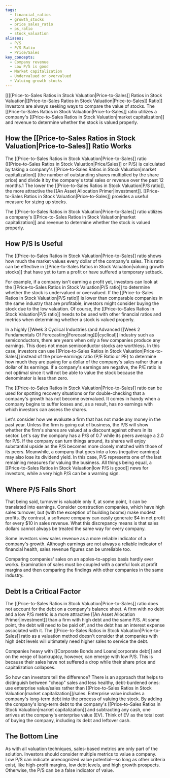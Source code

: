 ```yaml
---
tags:
  - financial_ratios
  - growth_stocks
  - price_sales_ratio
  - ps_ratio
  - stock_valuation
aliases:
  - P/S
  - P/S Ratio
  - Price/Sales
key_concepts:
  - Company revenue
  - Low P/S is good
  - Market capitalization
  - Undervalued or overvalued
  - Valuing growth stocks
---
```


[[[[Price-to-Sales Ratios in Stock Valuation|Price-to-Sales]] Ratios in Stock Valuation|[[Price-to-Sales Ratios in Stock Valuation|Price-to-Sales]] Ratio]]
Investors are always seeking ways to compare the value of stocks. The [[Price-to-Sales Ratios in Stock Valuation|Price-to-Sales]] ratio utilizes a company's [[Price-to-Sales Ratios in Stock Valuation|market capitalization]] and revenue to determine whether the stock is valued properly.

## How the [[Price-to-Sales Ratios in Stock Valuation|Price-to-Sales]] Ratio Works

The [[Price-to-Sales Ratios in Stock Valuation|Price-to-Sales]] ratio ([[Price-to-Sales Ratios in Stock Valuation|Price/Sales]] or P/S) is calculated by taking a company's [[Price-to-Sales Ratios in Stock Valuation|market capitalization]] (the number of outstanding shares multiplied by the share price) and divide it by the company's total sales or revenue over the past 12 months.1 The lower the [[Price-to-Sales Ratios in Stock Valuation|P/S ratio]], the more attractive the [[An Asset Allocation Primer|investment]]. [[Price-to-Sales Ratios in Stock Valuation|Price-to-Sales]] provides a useful measure for sizing up stocks.

The [[Price-to-Sales Ratios in Stock Valuation|Price-to-Sales]] ratio utilizes a company's [[Price-to-Sales Ratios in Stock Valuation|market capitalization]] and revenue to determine whether the stock is valued properly.

## How P/S Is Useful

The [[Price-to-Sales Ratios in Stock Valuation|Price-to-Sales]] ratio shows how much the market values every dollar of the company's sales. This ratio can be effective in [[Price-to-Sales Ratios in Stock Valuation|valuing growth stocks]] that have yet to turn a profit or have suffered a temporary setback.

For example, if a company isn't earning a profit yet, investors can look at the [[Price-to-Sales Ratios in Stock Valuation|P/S ratio]] to determine whether the stock is undervalued or overvalued. If the [[Price-to-Sales Ratios in Stock Valuation|P/S ratio]] is lower than comparable companies in the same industry that are profitable, investors might consider buying the stock due to the low valuation. Of course, the [[Price-to-Sales Ratios in Stock Valuation|P/S ratio]] needs to be used with other financial ratios and metrics when determining whether a stock is valued properly.

In a highly [[Week 3 Cyclical Industries (and Advanced [[Week 2 Fundamentals Of Forecasting|Forecasting]])|cyclical]] industry such as semiconductors, there are years when only a few companies produce any earnings. This does not mean semiconductor stocks are worthless. In this case, investors can use [[Price-to-Sales Ratios in Stock Valuation|Price-to-Sales]] instead of the price-earnings ratio (P/E Ratio or PE) to determine how much they are paying for a dollar of the company's sales rather than a dollar of its earnings. If a company's earnings are negative, the P/E ratio is not optimal since it will not be able to value the stock because the denominator is less than zero.

The [[Price-to-Sales Ratios in Stock Valuation|Price-to-Sales]] ratio can be used for spotting recovery situations or for double-checking that a company's growth has not become overvalued. It comes in handy when a company begins to suffer losses and, as a result, has no earnings with which investors can assess the shares.

Let's consider how we evaluate a firm that has not made any money in the past year. Unless the firm is going out of business, the P/S will show whether the firm's shares are valued at a discount against others in its sector. Let's say the company has a P/S of 0.7 while its peers average a 2.0 for P/S. If the company can turn things around, its shares will enjoy substantial upside as the P/S becomes more closely matched with those of its peers. Meanwhile, a company that goes into a loss (negative earnings) may also lose its dividend yield. In this case, P/S represents one of the last remaining measures for valuing the business. All things being equal, a [[Price-to-Sales Ratios in Stock Valuation|low P/S is good]] news for investors, while a very high P/S can be a warning sign.

## Where P/S Falls Short

That being said, turnover is valuable only if, at some point, it can be translated into earnings. Consider construction companies, which have high sales turnover, but (with the exception of building booms) make modest profits. By contrast, a software company can easily generate $4 in net profit for every $10 in sales revenue. What this discrepancy means is that sales dollars cannot always be treated the same way for every company.

Some investors view sales revenue as a more reliable indicator of a company's growth. Although earnings are not always a reliable indicator of financial health, sales revenue figures can be unreliable too.

Comparing companies' sales on an apples-to-apples basis hardly ever works. Examination of sales must be coupled with a careful look at profit margins and then comparing the findings with other companies in the same industry.

## Debt Is a Critical Factor

The [[Price-to-Sales Ratios in Stock Valuation|Price-to-Sales]] ratio does not account for the debt on a company's balance sheet. A firm with no debt and a low P/S metric is a more attractive [[An Asset Allocation Primer|investment]] than a firm with high debt and the same P/S. At some point, the debt will need to be paid off, and the debt has an interest expense associated with it. The [[Price-to-Sales Ratios in Stock Valuation|Price-to-Sales]] ratio as a valuation method doesn't consider that companies with high debt levels will ultimately need higher sales to service the debt.

Companies heavy with [[Corporate Bonds and Loans|corporate debt]] and on the verge of bankruptcy, however, can emerge with low P/S. This is because their sales have not suffered a drop while their share price and capitalization collapses.

So how can investors tell the difference? There is an approach that helps to distinguish between "cheap" sales and less healthy, debt-burdened ones: use enterprise value/sales rather than [[Price-to-Sales Ratios in Stock Valuation|market capitalization]]/sales. Enterprise value includes a company's long-term debt into the process of valuing the stock. By adding the company's long-term debt to the company's [[Price-to-Sales Ratios in Stock Valuation|market capitalization]] and subtracting any cash, one arrives at the company's enterprise value (EV). Think of EV as the total cost of buying the company, including its debt and leftover cash.

## The Bottom Line

As with all valuation techniques, sales-based metrics are only part of the solution. Investors should consider multiple metrics to value a company. Low P/S can indicate unrecognized value potential—so long as other criteria exist, like high-profit margins, low debt levels, and high growth prospects. Otherwise, the P/S can be a false indicator of value.
